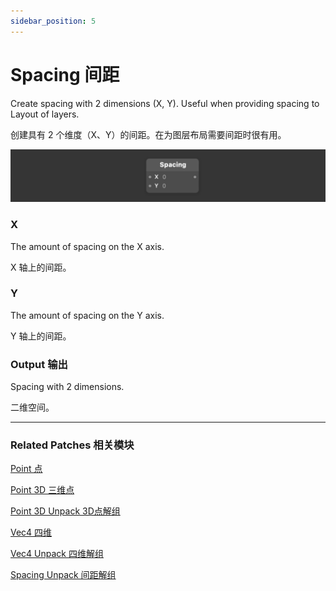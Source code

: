 ```yaml
---
sidebar_position: 5
---
```


# Spacing 间距

Create spacing with 2 dimensions (X, Y). Useful when providing spacing to Layout of layers.

创建具有 2 个维度（X、Y）的间距。在为图层布局需要间距时很有用。

![Image](./../../../static/img/docs/Utility/spacing.png)

### X

The amount of spacing on the X axis.

X 轴上的间距。

### Y

The amount of spacing on the Y axis.

Y 轴上的间距。

### Output 输出

Spacing with 2 dimensions.

二维空间。

------

### Related Patches 相关模块

[Point 点](./Point.md)

[Point 3D 三维点](./Point%203D.md)

[Point 3D Unpack 3D点解组](./Point%203D%20Unpack.md)

[Vec4 四维](./Vec4.md)

[Vec4 Unpack 四维解组](./Vec4%20Unpack.md)

[Spacing Unpack 间距解组](./Spacing%20Unpack.md)
